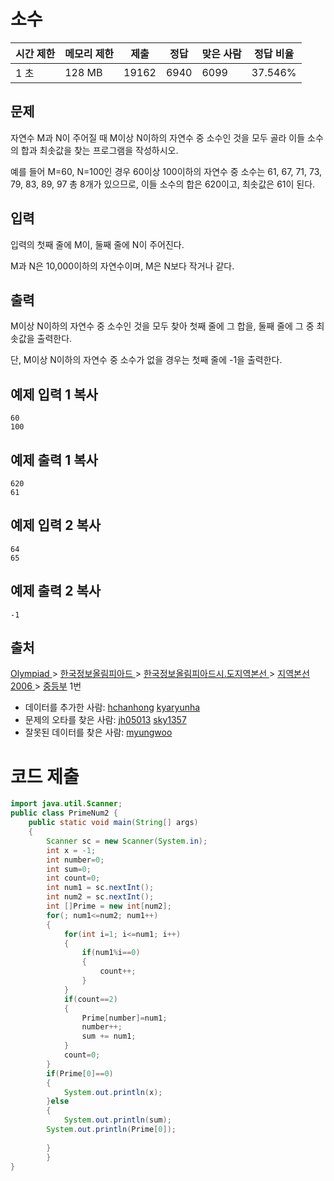 # 소수

| 시간 제한 | 메모리 제한 | 제출  | 정답 | 맞은 사람 | 정답 비율 |
| --------- | ----------- | ----- | ---- | --------- | --------- |
| 1 초      | 128 MB      | 19162 | 6940 | 6099      | 37.546%   |

## 문제

자연수 M과 N이 주어질 때 M이상 N이하의 자연수 중 소수인 것을 모두 골라 이들 소수의 합과 최솟값을 찾는 프로그램을 작성하시오.

예를 들어 M=60, N=100인 경우 60이상 100이하의 자연수 중 소수는 61, 67, 71, 73, 79, 83, 89, 97 총 8개가 있으므로, 이들 소수의 합은 620이고, 최솟값은 61이 된다.

## 입력

입력의 첫째 줄에 M이, 둘째 줄에 N이 주어진다.

M과 N은 10,000이하의 자연수이며, M은 N보다 작거나 같다.

## 출력

M이상 N이하의 자연수 중 소수인 것을 모두 찾아 첫째 줄에 그 합을, 둘째 줄에 그 중 최솟값을 출력한다. 

단, M이상 N이하의 자연수 중 소수가 없을 경우는 첫째 줄에 -1을 출력한다.

## 예제 입력 1 복사

```
60
100
```

## 예제 출력 1 복사

```
620
61
```

## 예제 입력 2 복사

```
64
65
```

## 예제 출력 2 복사

```
-1
```

## 출처

[Olympiad ](https://www.acmicpc.net/category/2)> [한국정보올림피아드 ](https://www.acmicpc.net/category/55)> [한국정보올림피아드시․도지역본선 ](https://www.acmicpc.net/category/57)> [지역본선 2006 ](https://www.acmicpc.net/category/70)> [중등부](https://www.acmicpc.net/category/detail/368) 1번

- 데이터를 추가한 사람: [hchanhong](https://www.acmicpc.net/user/hchanhong) [kyaryunha](https://www.acmicpc.net/user/kyaryunha)
- 문제의 오타를 찾은 사람: [jh05013](https://www.acmicpc.net/user/jh05013) [sky1357](https://www.acmicpc.net/user/sky1357)
- 잘못된 데이터를 찾은 사람: [myungwoo](https://www.acmicpc.net/user/myungwoo)

# 코드 제출

```java
import java.util.Scanner;
public class PrimeNum2 {
	public static void main(String[] args)
	{
		Scanner sc = new Scanner(System.in);
		int x = -1;
		int number=0;
		int sum=0;
		int count=0;
		int num1 = sc.nextInt();
		int num2 = sc.nextInt();
		int []Prime = new int[num2];
		for(; num1<=num2; num1++)
		{
			for(int i=1; i<=num1; i++)
			{
				if(num1%i==0)
				{
					count++;
				}
			}
			if(count==2)
			{
				Prime[number]=num1;
				number++;
				sum += num1;
			}
			count=0;
		}
		if(Prime[0]==0)
		{
			System.out.println(x);
		}else
		{
			System.out.println(sum);
		System.out.println(Prime[0]);
	
		}
		}
}
```


